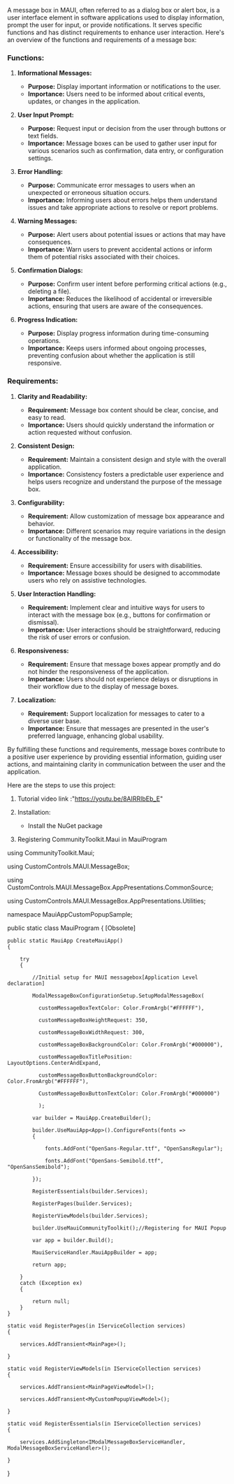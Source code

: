 A message box in MAUI, often referred to as a dialog box or alert box, is a user interface element in software applications used to display information, prompt the user for input, or provide notifications. It serves specific functions and has distinct requirements to enhance user interaction. Here's an overview of the functions and requirements of a message box:

### Functions:

1. **Informational Messages:**
   - **Purpose:** Display important information or notifications to the user.
   - **Importance:** Users need to be informed about critical events, updates, or changes in the application.

2. **User Input Prompt:**
   - **Purpose:** Request input or decision from the user through buttons or text fields.
   - **Importance:** Message boxes can be used to gather user input for various scenarios such as confirmation, data entry, or configuration settings.

3. **Error Handling:**
   - **Purpose:** Communicate error messages to users when an unexpected or erroneous situation occurs.
   - **Importance:** Informing users about errors helps them understand issues and take appropriate actions to resolve or report problems.

4. **Warning Messages:**
   - **Purpose:** Alert users about potential issues or actions that may have consequences.
   - **Importance:** Warn users to prevent accidental actions or inform them of potential risks associated with their choices.

5. **Confirmation Dialogs:**
   - **Purpose:** Confirm user intent before performing critical actions (e.g., deleting a file).
   - **Importance:** Reduces the likelihood of accidental or irreversible actions, ensuring that users are aware of the consequences.

6. **Progress Indication:**
   - **Purpose:** Display progress information during time-consuming operations.
   - **Importance:** Keeps users informed about ongoing processes, preventing confusion about whether the application is still responsive.

### Requirements:

1. **Clarity and Readability:**
   - **Requirement:** Message box content should be clear, concise, and easy to read.
   - **Importance:** Users should quickly understand the information or action requested without confusion.

2. **Consistent Design:**
   - **Requirement:** Maintain a consistent design and style with the overall application.
   - **Importance:** Consistency fosters a predictable user experience and helps users recognize and understand the purpose of the message box.

3. **Configurability:**
   - **Requirement:** Allow customization of message box appearance and behavior.
   - **Importance:** Different scenarios may require variations in the design or functionality of the message box.

4. **Accessibility:**
   - **Requirement:** Ensure accessibility for users with disabilities.
   - **Importance:** Message boxes should be designed to accommodate users who rely on assistive technologies.

5. **User Interaction Handling:**
   - **Requirement:** Implement clear and intuitive ways for users to interact with the message box (e.g., buttons for confirmation or dismissal).
   - **Importance:** User interactions should be straightforward, reducing the risk of user errors or confusion.

6. **Responsiveness:**
   - **Requirement:** Ensure that message boxes appear promptly and do not hinder the responsiveness of the application.
   - **Importance:** Users should not experience delays or disruptions in their workflow due to the display of message boxes.

7. **Localization:**
   - **Requirement:** Support localization for messages to cater to a diverse user base.
   - **Importance:** Ensure that messages are presented in the user's preferred language, enhancing global usability.

By fulfilling these functions and requirements, message boxes contribute to a positive user experience by providing essential information,
guiding user actions, and maintaining clarity in communication between the user and the application.

Here are the steps to use this project:

1. Tutorial video link :"https://youtu.be/8AIRRIbEb_E"

2. Installation:

   - Install the NuGet package 
   
3. Registering CommunityToolkit.Maui in MauiProgram

using CommunityToolkit.Maui;

using CustomControls.MAUI.MessageBox;

using CustomControls.MAUI.MessageBox.AppPresentations.CommonSource;

using CustomControls.MAUI.MessageBox.AppPresentations.Utilities;

namespace MauiAppCustomPopupSample;

public static class MauiProgram
{
    [Obsolete]
	
    public static MauiApp CreateMauiApp()
    {
	
        try
        {
		
            //Initial setup for MAUI messagebox[Application Level declaration]
			
            ModalMessageBoxConfigurationSetup.SetupModalMessageBox(
			
              customMessageBoxTextColor: Color.FromArgb("#FFFFFF"),
			  
              customMessageBoxHeightRequest: 350,
			  
              customMessageBoxWidthRequest: 300,
			  
              customMessageBoxBackgroundColor: Color.FromArgb("#000000"),
			  
              customMessageBoxTitlePosition: LayoutOptions.CenterAndExpand,
			  
              customMessageBoxButtonBackgroundColor: Color.FromArgb("#FFFFFF"),
			  
              CustomMessageBoxButtonTextColor: Color.FromArgb("#000000")
			  
              );
			  
            var builder = MauiApp.CreateBuilder();
			
            builder.UseMauiApp<App>().ConfigureFonts(fonts =>
            {
			
                fonts.AddFont("OpenSans-Regular.ttf", "OpenSansRegular");
				
                fonts.AddFont("OpenSans-Semibold.ttf", "OpenSansSemibold");
				
            });
			
            RegisterEssentials(builder.Services);
			
            RegisterPages(builder.Services);
			
            RegisterViewModels(builder.Services);
			
            builder.UseMauiCommunityToolkit();//Registering for MAUI Popup
			
            var app = builder.Build();
			
            MauiServiceHandler.MauiAppBuilder = app;
			
            return app;
			
        }
        catch (Exception ex)
        {

            return null;
        }
    }
	
    static void RegisterPages(in IServiceCollection services)
    {
	
        services.AddTransient<MainPage>();
		
    }
	
    static void RegisterViewModels(in IServiceCollection services)
    {
	
        services.AddTransient<MainPageViewModel>();
		
        services.AddTransient<MyCustomPopupViewModel>();
		
    }
	
    static void RegisterEssentials(in IServiceCollection services)
    {
	
        services.AddSingleton<IModalMessageBoxServiceHandler, ModalMessageBoxServiceHandler>();
		
    }
}
